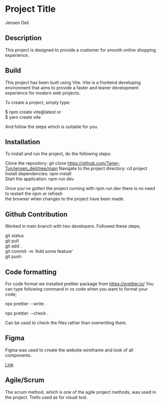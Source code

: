 # Project Title

Jensen Deli

## Description

This project is designed to provide a customer for smooth online shopping experience.

## Build

This project has been built using Vite. Vite is a frontend developing environment that aims to provide a faster and leaner development experience for modern web projects.

To create a project, simply type:

$ npm create vite@latest or \
$ yarn create vite

And follow the steps which is suitable for you.

## Installation

To install and run the project, do the following steps:

Clone the repository: git clone https://github.com/Taner-Tun/jensen_deli/tree/main
Navigate to the project directory: cd project\
Install dependencies: npm install\
Start the application: npm run dev

Once you've gotten the project running with npm run dev there is no need to restart the npm or refresh\
the browser when changes to the project have been made.

## Github Contribution

Worked in main branch with two developers. Followed these steps;

git status\
git pull\
git add .\
git commit -m 'Add some feature'\
git push

## Code formatting

For code format we installed prettier package from https://prettier.io/
You can type following command in vs code when you want to format your code;

npx prettier --write .

npx prettier --check .

Can be used to check the files rather than overwriting them.

## Figma

Figma was used to create the website wireframe and look of all components.

[Link](https://www.figma.com/file/oQF8O5ObNvNEXUhdC2HlVR/JensenDeli?type=design&node-id=0%3A1&t=GEDD1oZhutEhzDks-1)

## Agile/Scrum

The scrum method, which is one of the agile project methods, was used in the project.
Trello used as for visual tool.
